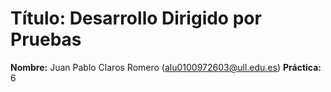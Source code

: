 # **Título: Desarrollo Dirigido por Pruebas**
**Nombre:** Juan Pablo Claros Romero (alu0100972603@ull.edu.es)
**Práctica:** 6

